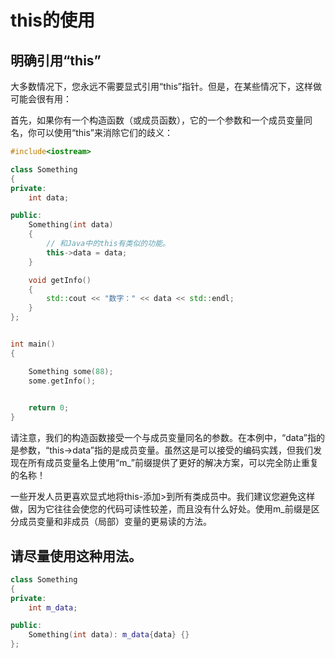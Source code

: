 # this的使用
## 明确引用“this”

大多数情况下，您永远不需要显式引用“this”指针。但是，在某些情况下，这样做可能会很有用：

首先，如果你有一个构造函数（或成员函数），它的一个参数和一个成员变量同名，你可以使用“this”来消除它们的歧义：

```c++
#include<iostream>

class Something
{
private:
	int data;

public:
	Something(int data)
	{
		// 和Java中的this有类似的功能。
		this->data = data;
	}

	void getInfo()
	{
		std::cout << "数字：" << data << std::endl;
	}
};


int main()
{

	Something some(88);
	some.getInfo();

	
	return 0;
}
```

请注意，我们的构造函数接受一个与成员变量同名的参数。在本例中，“data”指的是参数，“this->data”指的是成员变量。虽然这是可以接受的编码实践，但我们发现在所有成员变量名上使用“m_”前缀提供了更好的解决方案，可以完全防止重复的名称！

一些开发人员更喜欢显式地将this-添加>到所有类成员中。我们建议您避免这样做，因为它往往会使您的代码可读性较差，而且没有什么好处。使用m_前缀是区分成员变量和非成员（局部）变量的更易读的方法。

## 请尽量使用这种用法。
```c++
class Something
{
private:
	int m_data;

public:
	Something(int data): m_data{data} {}
};

```
